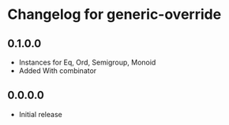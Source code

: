 # Changelog for generic-override

## 0.1.0.0

* Instances for Eq, Ord, Semigroup, Monoid
* Added With combinator

## 0.0.0.0

* Initial release
